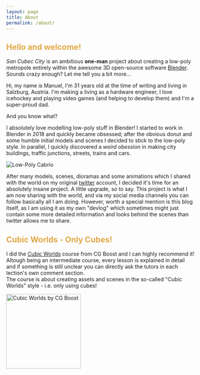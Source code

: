 ```yaml
---
layout: page
title: About
permalink: /about/
---
```


## <span style = "color:#e1a846"> Hello and welcome! </span>

_San Cubec City_ is an ambitious **one-man** project about creating a low-poly metropole entirely within the awesome 3D open-source software [Blender][id1]. Sounds crazy enough? Let me tell you a bit more...

Hi, my name is Manuel, I'm 31 years old at the time of writing and living in Salzburg, Austria. I'm making a living as a hardware engineer, I love icehockey and playing video games (and helping to develop them) and I'm a super-proud dad.

And you know what?

I absolutely love modelling low-poly stuff in Blender!
I started to work in Blender in 2018 and quickly became obsessed; after the obvious donut and some humble initial models and scenes I decided to stick to the low-poly style. In parallel, I quickly discovered a _weird obession_ in making city buildings, traffic junctions, streets, trains and cars.

![Low-Poly Cabrio](https://msantner.github.io/san_cubec_blog/assets/images/about/cabrio.png "Low-Poly Cabrio") 

After many models, scenes, dioramas and some animations which I shared with the world on my original [twitter][id2] account, I decided it's time for an absolutely insane project. A little upgrade, so to say. This project is what I am now sharing with the world, and via my social media channels you can follow basically all I am doing. However, worth a special mention is this blog itself, as I am using it as my own "devlog" which sometimes might just contain some more detailed information and looks behind the scenes than twitter allows me to share.

## <span style = "color:#e1a846">Cubic Worlds - Only Cubes!</span>

I did the [Cubic Worlds][id3] course from CG Boost and I can highly recommend it! Altough being an intermediate course, every lesson is explained in detail and if something is still unclear you can directly ask the tutors in each lection's own comment section.\
The course is about creating assets and scenes in the so-called "Cubic Worlds" style - i.e. only using cubes!

<img src="https://msantner.github.io/san_cubec_blog/assets/images/onlycubes/campfire_render_HD_cgBoost.jpg" alt="Cubic Worlds by CG Boost" width="200"/>
<!--![Cubic Worlds](https://msantner.github.io/san_cubec_blog/assets/images/onlycubes/campfire_render_HD_cgBoost.jpg "Cubic Worlds by CG Boost")--<
<p style="text-align: center;"> <i>Cubic Worlds Campfire Scene. Image source: <a href="url">https://academy.cgboost.com/p/cubic-worlds</a></i></p>

Being a fan of low-poly art, this inspired me to make my very own "Cubic World", but with some slight differences which I'm explaining in [this][id4] post.

## <span style = "color:#e1a846">Site Content</span>

The _Index_ tab above is helpful for listing all the blog entries (kinda like a table of contents) and by clicking on _San Cubec City_ or the logo at the top you'll be redirected to the main page. I am also maintaining a wiki (_Encyclopedia_) where you can quickly find lots of interesting information about the city itself. The _Gallery_ contains renders of finished models and scenes.

Thanks for reading my brief introduction and without wasting any more time let's go on with building a metropole!

- Twitter Link
- Artstation Link
- Further links

_This webpage is using a customized version of the free [jekyll minima theme][id5]_

[id1]: https://www.blender.org/
[id2]: https://twitter.com/polylabs1
[id3]: https://academy.cgboost.com/p/cubic-worlds?gclid=Cj0KCQjwsZKJBhC0ARIsAJ96n3W_9L7n7j6kek5aYHuqJJTN0mk778djAPC8bbnDOyVdEAy8UvHPjUsaAlNEEALw_wcB
[id4]: https://msantner.github.io/san_cubec_blog/
[id5]: https://github.com/jekyll/minima
